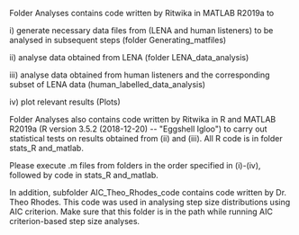 Folder Analyses contains code written by Ritwika in MATLAB R2019a to 

i) generate necessary data files from (LENA and human listeners) to be analysed in subsequent steps (folder Generating_matfiles)

ii) analyse data obtained from LENA (folder LENA_data_analysis)

iii) analyse data obtained from human listeners and the corresponding subset of LENA data (human_labelled_data_analysis)

iv) plot relevant results (Plots)

Folder Analyses also contains code written by Ritwika in R and MATLAB R2019a (R version 3.5.2 (2018-12-20) -- "Eggshell Igloo") to carry out 
statistical tests on results obtained from (ii) and (iii). All R code is in folder stats_R and_matlab.

Please execute .m files from folders in the order specified in (i)-(iv), followed by code in stats_R and_matlab.

In addition, subfolder AIC_Theo_Rhodes_code contains code written by Dr. Theo Rhodes. This code was used in analysing step size distributions using AIC criterion. Make sure that this folder is in the path while running AIC criterion-based step size analyses.
